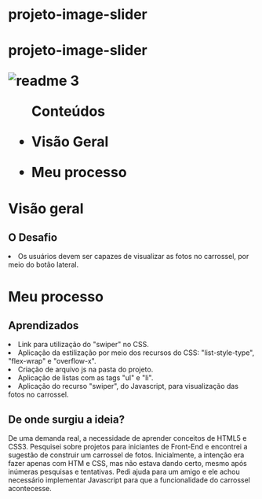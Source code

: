 # projeto-image-slider


<h1> projeto-image-slider</>

  ![readme 3](https://user-images.githubusercontent.com/114086320/195470020-171b1312-6ef8-407b-a32b-52203e2826b2.png)



<ul>Conteúdos
  <li><p>Visão Geral</p></li> 
    <li><p>Meu processo<p/></li>
  
  </ul>

<h1>Visão geral</>

   <h2>O Desafio</h2>
  <li>Os usuários devem ser capazes de visualizar as fotos no carrossel, por meio do botão lateral.</li>
  
 

<h1>Meu processo</>
  <h2>Aprendizados</h2>
  
  <li>Link para utilização do "swiper" no CSS.
  <li>Aplicação da estilização por meio dos recursos do CSS: "list-style-type", "flex-wrap" e "overflow-x".</li>
  <li>Criação de arquivo js na pasta do projeto.</li>
  <li>Aplicação de listas com as tags "ul" e "li".</li>
  <li>Aplicação do recurso "swiper", do Javascript, para visualização das fotos no carrossel.</li>



<h2>De onde surgiu a ideia?</h2>

<p>De uma demanda real, a necessidade de aprender conceitos de HTML5 e CSS3. Pesquisei sobre projetos para iniciantes de Front-End e encontrei a sugestão de construir um carrossel de fotos. Inicialmente, a intenção era fazer apenas com HTM e CSS, mas não estava dando certo, mesmo após inúmeras pesquisas e tentativas. Pedi ajuda para um amigo e ele achou necessário implementar Javascript para que a funcionalidade do carrossel acontecesse.
